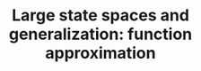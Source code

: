 ---
title: "Large state spaces and generalization: function approximation"
linktitle: "Large state spaces and generalization: function approximation"
toc: true
type: docs
draft: false
menu:
  mlis_rl:
    parent: Deterministic Reinforcement Learning
    weight: 2

# Prev/next pager order (if `docs_section_pager` enabled in `params.toml`)
weight: 8
---